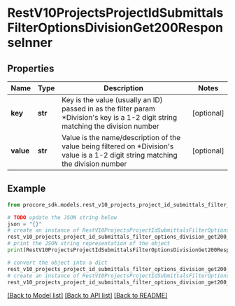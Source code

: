 # RestV10ProjectsProjectIdSubmittalsFilterOptionsDivisionGet200ResponseInner


## Properties

Name | Type | Description | Notes
------------ | ------------- | ------------- | -------------
**key** | **str** | Key is the value (usually an ID) passed in as the filter param *Division&#39;s key is a 1-2 digit string matching the division number | [optional] 
**value** | **str** | Value is the name/description of the value being filtered on *Division&#39;s value is a 1-2 digit string matching the division number | [optional] 

## Example

```python
from procore_sdk.models.rest_v10_projects_project_id_submittals_filter_options_division_get200_response_inner import RestV10ProjectsProjectIdSubmittalsFilterOptionsDivisionGet200ResponseInner

# TODO update the JSON string below
json = "{}"
# create an instance of RestV10ProjectsProjectIdSubmittalsFilterOptionsDivisionGet200ResponseInner from a JSON string
rest_v10_projects_project_id_submittals_filter_options_division_get200_response_inner_instance = RestV10ProjectsProjectIdSubmittalsFilterOptionsDivisionGet200ResponseInner.from_json(json)
# print the JSON string representation of the object
print(RestV10ProjectsProjectIdSubmittalsFilterOptionsDivisionGet200ResponseInner.to_json())

# convert the object into a dict
rest_v10_projects_project_id_submittals_filter_options_division_get200_response_inner_dict = rest_v10_projects_project_id_submittals_filter_options_division_get200_response_inner_instance.to_dict()
# create an instance of RestV10ProjectsProjectIdSubmittalsFilterOptionsDivisionGet200ResponseInner from a dict
rest_v10_projects_project_id_submittals_filter_options_division_get200_response_inner_from_dict = RestV10ProjectsProjectIdSubmittalsFilterOptionsDivisionGet200ResponseInner.from_dict(rest_v10_projects_project_id_submittals_filter_options_division_get200_response_inner_dict)
```
[[Back to Model list]](../README.md#documentation-for-models) [[Back to API list]](../README.md#documentation-for-api-endpoints) [[Back to README]](../README.md)


